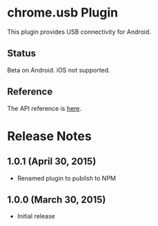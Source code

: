 # chrome.usb Plugin

This plugin provides USB connectivity for Android.

## Status

Beta on Android. iOS not supported.

## Reference

The API reference is [here](https://developer.chrome.com/apps/usb).

# Release Notes

## 1.0.1 (April 30, 2015)
- Renamed plugin to pubilsh to NPM

## 1.0.0 (March 30, 2015)
- Initial release
